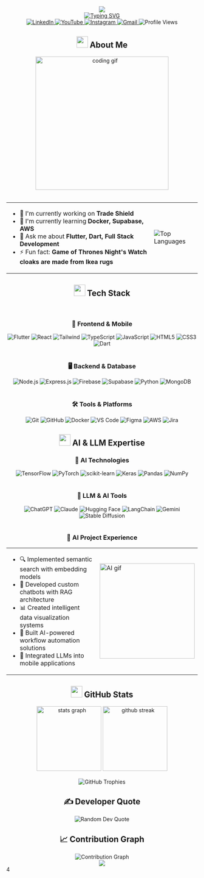 <!-- HEADER SECTION -->
<div align="center">
  <img src="https://capsule-render.vercel.app/api?type=waving&color=gradient&height=200&section=header&text=Yasir%20Subhani&fontSize=80&fontAlignY=35&animation=fadeIn&fontColor=ffffff" />
</div>

<div align="center">
  <a href="https://git.io/typing-svg">
    <img src="https://readme-typing-svg.herokuapp.com?font=Fira+Code&size=25&pause=1000&color=6A5ACD&width=435&lines=Frontend+Developer;Flutter+Expert;AI+Enthusiast;Welcome+to+my+profile!" alt="Typing SVG" />
  </a>
</div>

<!-- SOCIAL BADGES -->
<div align="center">
  <a href="https://linkedin.com/in/yasirsubhani">
    <img src="https://img.shields.io/badge/LinkedIn-0077B5?style=for-the-badge&logo=linkedin&logoColor=white" alt="LinkedIn" />
  </a>
  <a href="https://www.youtube.com/c/@yasirsubhani7236">
    <img src="https://img.shields.io/badge/YouTube-FF0000?style=for-the-badge&logo=youtube&logoColor=white" alt="YouTube" />
  </a>
  <a href="https://instagram.com/yasir_subhani">
    <img src="https://img.shields.io/badge/Instagram-E4405F?style=for-the-badge&logo=instagram&logoColor=white" alt="Instagram" />
  </a>
  <a href="mailto:yasir.subhani@gmail.com">
    <img src="https://img.shields.io/badge/Gmail-D14836?style=for-the-badge&logo=gmail&logoColor=white" alt="Gmail" />
  </a>
  <img src="https://komarev.com/ghpvc/?username=yasirsub&style=for-the-badge&color=6A5ACD&label=PROFILE+VIEWS" alt="Profile Views" />
</div>

<!-- ABOUT ME SECTION -->
<div align="center">
  <h2>
    <img src="https://media.giphy.com/media/hvRJCLFzcasrR4ia7z/giphy.gif" width="30px" />
    About Me
  </h2>
</div>

<div align="center">
  <img src="https://media.giphy.com/media/qgQUggAC3Pfv687qPC/giphy.gif" width="350" alt="coding gif" />
</div>

<br>

<div align="center">
  <table>
    <tr>
      <td>
        <ul>
          <li>🔭 I'm currently working on <b>Trade Shield</b></li>
          <li>🌱 I'm currently learning <b>Docker, Supabase, AWS</b></li>
          <li>💬 Ask me about <b>Flutter, Dart, Full Stack Development</b></li>
          <li>⚡ Fun fact: <b>Game of Thrones Night's Watch cloaks are made from Ikea rugs</b></li>
        </ul>
      </td>
      <td>
        <img src="https://github-readme-stats.vercel.app/api/top-langs/?username=yasirsub&theme=tokyonight&hide_border=true&include_all_commits=false&count_private=true&layout=compact" alt="Top Languages" />
      </td>
    </tr>
  </table>
</div>

<!-- TECH STACK SECTION -->
<div align="center">
  <h2>
    <img src="https://media2.giphy.com/media/QssGEmpkyEOhBCb7e1/giphy.gif?cid=ecf05e47a0n3gi1bfqntqmob8g9aid1oyj2wr3ds3mg700bl&rid=giphy.gif" width="30px" />
    Tech Stack
  </h2>
</div>

<br>

<div align="center">
  <h3>📱 Frontend & Mobile</h3>
  <img src="https://img.shields.io/badge/Flutter-02569B?style=for-the-badge&logo=flutter&logoColor=white" alt="Flutter" />
  <img src="https://img.shields.io/badge/React-20232A?style=for-the-badge&logo=react&logoColor=61DAFB" alt="React" />
  <img src="https://img.shields.io/badge/Tailwind_CSS-38B2AC?style=for-the-badge&logo=tailwind-css&logoColor=white" alt="Tailwind" />
  <img src="https://img.shields.io/badge/TypeScript-007ACC?style=for-the-badge&logo=typescript&logoColor=white" alt="TypeScript" />
  <img src="https://img.shields.io/badge/JavaScript-F7DF1E?style=for-the-badge&logo=javascript&logoColor=black" alt="JavaScript" />
  <img src="https://img.shields.io/badge/HTML5-E34F26?style=for-the-badge&logo=html5&logoColor=white" alt="HTML5" />
  <img src="https://img.shields.io/badge/CSS3-1572B6?style=for-the-badge&logo=css3&logoColor=white" alt="CSS3" />
  <img src="https://img.shields.io/badge/Dart-0175C2?style=for-the-badge&logo=dart&logoColor=white" alt="Dart" />
</div>

<br>

<div align="center">
  <h3>🖥️ Backend & Database</h3>
  <img src="https://img.shields.io/badge/Node.js-43853D?style=for-the-badge&logo=node.js&logoColor=white" alt="Node.js" />
  <img src="https://img.shields.io/badge/Express.js-404D59?style=for-the-badge&logo=express&logoColor=white" alt="Express.js" />
  <img src="https://img.shields.io/badge/Firebase-FFCA28?style=for-the-badge&logo=firebase&logoColor=black" alt="Firebase" />
  <img src="https://img.shields.io/badge/Supabase-3ECF8E?style=for-the-badge&logo=supabase&logoColor=white" alt="Supabase" />
  <img src="https://img.shields.io/badge/Python-3776AB?style=for-the-badge&logo=python&logoColor=white" alt="Python" />
  <img src="https://img.shields.io/badge/MongoDB-4EA94B?style=for-the-badge&logo=mongodb&logoColor=white" alt="MongoDB" />
</div>

<br>

<div align="center">
  <h3>🛠️ Tools & Platforms</h3>
  <img src="https://img.shields.io/badge/Git-F05032?style=for-the-badge&logo=git&logoColor=white" alt="Git" />
  <img src="https://img.shields.io/badge/GitHub-100000?style=for-the-badge&logo=github&logoColor=white" alt="GitHub" />
  <img src="https://img.shields.io/badge/Docker-2CA5E0?style=for-the-badge&logo=docker&logoColor=white" alt="Docker" />
  <img src="https://img.shields.io/badge/VS_Code-0078D4?style=for-the-badge&logo=visual%20studio%20code&logoColor=white" alt="VS Code" />
  <img src="https://img.shields.io/badge/Figma-F24E1E?style=for-the-badge&logo=figma&logoColor=white" alt="Figma" />
  <img src="https://img.shields.io/badge/Amazon_AWS-232F3E?style=for-the-badge&logo=amazon-aws&logoColor=white" alt="AWS" />
  <img src="https://img.shields.io/badge/Jira-0052CC?style=for-the-badge&logo=Jira&logoColor=white" alt="Jira" />
</div>

<!-- AI & LLM EXPERTISE SECTION -->
<div align="center">
  <h2>
    <img src="https://media.giphy.com/media/LMt9638dO8dftAjtco/giphy.gif" width="30px" />
    AI & LLM Expertise
  </h2>
</div>

<div align="center">
  <h3>🧠 AI Technologies</h3>
  <img src="https://img.shields.io/badge/TensorFlow-%23FF6F00.svg?style=for-the-badge&logo=TensorFlow&logoColor=white" alt="TensorFlow" />
  <img src="https://img.shields.io/badge/PyTorch-%23EE4C2C.svg?style=for-the-badge&logo=PyTorch&logoColor=white" alt="PyTorch" />
  <img src="https://img.shields.io/badge/scikit--learn-%23F7931E.svg?style=for-the-badge&logo=scikit-learn&logoColor=white" alt="scikit-learn" />
  <img src="https://img.shields.io/badge/Keras-%23D00000.svg?style=for-the-badge&logo=Keras&logoColor=white" alt="Keras" />
  <img src="https://img.shields.io/badge/pandas-%23150458.svg?style=for-the-badge&logo=pandas&logoColor=white" alt="Pandas" />
  <img src="https://img.shields.io/badge/numpy-%23013243.svg?style=for-the-badge&logo=numpy&logoColor=white" alt="NumPy" />
</div>

<br>

<div align="center">
  <h3>🤖 LLM & AI Tools</h3>
  <img src="https://img.shields.io/badge/ChatGPT-74aa9c?style=for-the-badge&logo=openai&logoColor=white" alt="ChatGPT" />
  <img src="https://img.shields.io/badge/Claude-5A67D8?style=for-the-badge&logo=anthropic&logoColor=white" alt="Claude" />
  <img src="https://img.shields.io/badge/Hugging_Face-FFD21E?style=for-the-badge" alt="Hugging Face" />
  <img src="https://img.shields.io/badge/LangChain-3178C6?style=for-the-badge" alt="LangChain" />
  <img src="https://img.shields.io/badge/Gemini-8E75B2?style=for-the-badge&logo=google&logoColor=white" alt="Gemini" />
  <img src="https://img.shields.io/badge/Stable_Diffusion-FF9E0F?style=for-the-badge" alt="Stable Diffusion" />
</div>

<br>

<div align="center">
  <h3>🧪 AI Project Experience</h3>
  <table>
    <tr>
      <td>
        <ul>
          <li>🔍 Implemented semantic search with embedding models</li>
          <li>🤖 Developed custom chatbots with RAG architecture</li>
          <li>📊 Created intelligent data visualization systems</li>
          <li>🔄 Built AI-powered workflow automation solutions</li>
          <li>📱 Integrated LLMs into mobile applications</li>
        </ul>
      </td>
      <td>
        <img src="https://media.giphy.com/media/3oKIPEqDGUULpEU0aQ/giphy.gif" width="250" alt="AI gif" />
      </td>
    </tr>
  </table>
</div>

<!-- GITHUB STATS SECTION -->
<div align="center">
  <h2>
    <img src="https://media.giphy.com/media/iY8CRBdQXODJSCERIr/giphy.gif" width="30px" />
    GitHub Stats
  </h2>
</div>

<div align="center">
  <img src="https://github-readme-stats.vercel.app/api?username=yasirsub&theme=tokyonight&hide_border=true&include_all_commits=false&count_private=true" height="170" alt="stats graph" />
  <img src="https://github-readme-streak-stats.herokuapp.com/?user=yasirsub&theme=tokyonight&hide_border=true" height="170" alt="github streak" />
</div>

<br>

<div align="center">
  <img src="https://github-profile-trophy.vercel.app/?username=yasirsub&theme=discord&no-frame=true&no-bg=false&margin-w=4&row=1" alt="GitHub Trophies" />
</div>

<!-- QUOTE SECTION -->
<div align="center">
  <h2>✍️ Developer Quote</h2>
  <img src="https://quotes-github-readme.vercel.app/api?type=horizontal&theme=radical" alt="Random Dev Quote" />
</div>

<!-- CONTRIBUTION GRAPH SECTION -->
<div align="center">
  <h2>📈 Contribution Graph</h2>
  <img src="https://github-readme-activity-graph.vercel.app/graph?username=yasirsub&theme=tokyo-night&hide_border=true" alt="Contribution Graph" />
</div>

<!-- FOOTER SECTION -->
<div align="center">
  <img src="https://capsule-render.vercel.app/api?type=waving&color=gradient&height=150&section=footer&animation=fadeIn" />
</div>4
